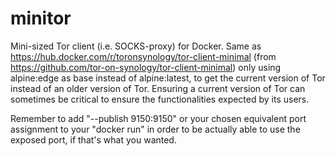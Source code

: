 # minitor

Mini-sized Tor client (i.e. SOCKS-proxy) for Docker.
Same as https://hub.docker.com/r/toronsynology/tor-client-minimal (from https://github.com/tor-on-synology/tor-client-minimal) only using alpine:edge as base instead of alpine:latest, to get the current version of Tor instead of an older version of Tor.
Ensuring a current version of Tor can sometimes be critical to ensure the functionalities expected by its users.

Remember to add "--publish 9150:9150" or your chosen equivalent port assignment to your "docker run" in order to be actually able to use the exposed port, if that's what you wanted.
